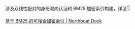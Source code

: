 涉及双线性配对的身份双向认证和 BM25 加密索引构建，详见👇

[基于 BM25 的可搜索加密索引 | Northboat Dock](https://northboat.github.io/docs/sec/crypto/se/se-bm25.html)
